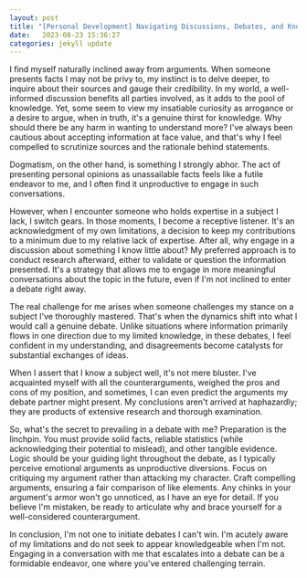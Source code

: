 ```yaml
---
layout: post
title: "[Personal Development] Navigating Discussions, Debates, and Knowledge Pursuit"
date:   2023-08-23 15:36:27
categories: jekyll update
---
```



I find myself naturally inclined away from arguments. When someone presents facts I may not be privy to, my instinct is to delve deeper, to inquire about their sources and gauge their credibility. In my world, a well-informed discussion benefits all parties involved, as it adds to the pool of knowledge. Yet, some seem to view my insatiable curiosity as arrogance or a desire to argue, when in truth, it's a genuine thirst for knowledge. Why should there be any harm in wanting to understand more? I've always been cautious about accepting information at face value, and that's why I feel compelled to scrutinize sources and the rationale behind statements.

Dogmatism, on the other hand, is something I strongly abhor. The act of presenting personal opinions as unassailable facts feels like a futile endeavor to me, and I often find it unproductive to engage in such conversations.

However, when I encounter someone who holds expertise in a subject I lack, I switch gears. In those moments, I become a receptive listener. It's an acknowledgment of my own limitations, a decision to keep my contributions to a minimum due to my relative lack of expertise. After all, why engage in a discussion about something I know little about? My preferred approach is to conduct research afterward, either to validate or question the information presented. It's a strategy that allows me to engage in more meaningful conversations about the topic in the future, even if I'm not inclined to enter a debate right away.

The real challenge for me arises when someone challenges my stance on a subject I've thoroughly mastered. That's when the dynamics shift into what I would call a genuine debate. Unlike situations where information primarily flows in one direction due to my limited knowledge, in these debates, I feel confident in my understanding, and disagreements become catalysts for substantial exchanges of ideas.

When I assert that I know a subject well, it's not mere bluster. I've acquainted myself with all the counterarguments, weighed the pros and cons of my position, and sometimes, I can even predict the arguments my debate partner might present. My conclusions aren't arrived at haphazardly; they are products of extensive research and thorough examination.

So, what's the secret to prevailing in a debate with me? Preparation is the linchpin. You must provide solid facts, reliable statistics (while acknowledging their potential to mislead), and other tangible evidence. Logic should be your guiding light throughout the debate, as I typically perceive emotional arguments as unproductive diversions. Focus on critiquing my argument rather than attacking my character. Craft compelling arguments, ensuring a fair comparison of like elements. Any chinks in your argument's armor won't go unnoticed, as I have an eye for detail. If you believe I'm mistaken, be ready to articulate why and brace yourself for a well-considered counterargument.

In conclusion, I'm not one to initiate debates I can't win. I'm acutely aware of my limitations and do not seek to appear knowledgeable when I'm not. Engaging in a conversation with me that escalates into a debate can be a formidable endeavor, one where you've entered challenging terrain.